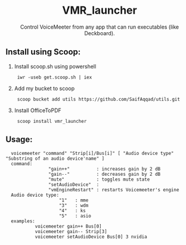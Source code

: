 <h1 align="center">
  VMR_launcher
</h1>
<p align="center">
 Control VoiceMeeter from any app that can run executables (like <a style="text-decoration:none" href="https://deckboard.app/">Deckboard</a>). 
</p>

## Install using Scoop:

1. Install scoop.sh using powershell
    
        iwr -useb get.scoop.sh | iex
2. Add my bucket to scoop
        
        scoop bucket add utils https://github.com/SaifAqqad/utils.git
3. Install OfficeToPDF

        scoop install vmr_launcher

## Usage: 
      voicemeeter "command" "Strip[i]/Bus[i]" [ "Audio device type" "Substring of an audio device'name" ]
      command: 
                    "gain++"          : increases gain by 2 dB
                    "gain--"          : decreases gain by 2 dB
                    "mute"            : toggles mute state
                    "setAudioDevice"  : 
                    "vmEngineRestart" : restarts Voicemeeter's engine
      Audio device type: 
                        "1"   : mme
                        "3"   : wdm
                        "4"   : ks
                        "5"   : asio
      examples:
               voicemeeter gain++ Bus[0]   
               voicemeeter gain-- Strip[3] 
               voicemeeter setAudioDevice Bus[0] 3 nvidia